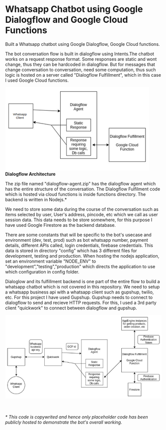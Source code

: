 <h1>Whatsapp Chatbot using Google Dialogflow and Google Cloud Functions</h1>

Built a Whatsapp chatbot using Google Dialogflow, Google Cloud functions. 

The bot conversation flow is built in dialogflow using Intents.The chatbot works on a request response format. Some responses are static and wont change, thus they can be hardcoded in dialogflow. But for messages that change conversation to conversation, need some computation, thus such logic is hosted on a server called "Dialogflow Fulfillment", which in this case I used Google Cloud functions.


<img src=https://github.com/JoshuaRaymondFernandes/whatsapp_chatbot_dialogflow/blob/master/Pics/architecture.png />
<b>Dialogflow Architecture</b>

The zip file named "dialogflow-agent.zip" has the dialogflow agent which has the entire structure of the conversation. The Dialogflow Fulfilment code which is hosted via cloud functions is inside functions directory. The backend is written in Nodejs.*

We need to store some data during the course of the conversation such as items selected by user, User's address, pincode, etc which we call as user session data. This data needs to be store somewhere, for this purpose I have used Google Firestore as the backend database. 

There are some constants that will be specific to the bot's usecase and environment (dev, test, prod) such as bot whatsapp number, payment details, different APIs called, login credentials, firebase credentials. This data is stored in directory "config" which has 3 different files for development, testing and production. When hosting the nodejs application, set an environment variable "NODE_ENV" to "development","testing","production" which directs the application to use which configuration in config folder.

Dialoglow and its fulfillment backend is one part of the entire flow to build a whatsapp chatbot which is not covered in this repository. We need to setup a whatsapp business api with a whatsapp client such as gupshup, twilio, etc. For this project I have used Gupshup. Gupshup needs to connect to dialogflow to send and recieve HTTP requests. For this, I used a 3rd party client "quickwork" to connect between dialogflow and gupshup.

<img src=https://github.com/JoshuaRaymondFernandes/whatsapp_chatbot_dialogflow/blob/master/Pics/Bot%20Architecture.jpg />



<br><br>
<i>* This code is copywrited and hence only placeholder code has been publicly hosted to demonstrate the bot's overall working.</i>

